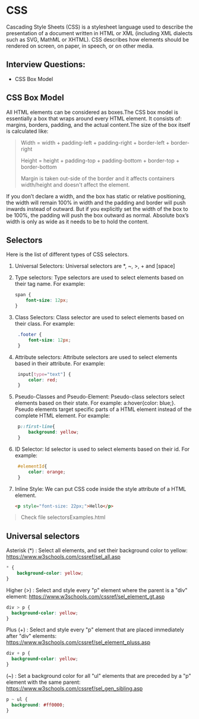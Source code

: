 # CSS
Cascading Style Sheets (CSS) is a stylesheet language used to describe the presentation of a document written in HTML or XML (including XML dialects such as SVG, MathML or XHTML). CSS describes how elements should be rendered on screen, on paper, in speech, or on other media.

## Interview Questions:
* CSS Box Model

## CSS Box Model
All HTML elements can be considered as boxes.The CSS box model is essentially a box that wraps around every HTML element. It consists of: margins, borders, padding, and the actual content.The size of the box itself is calculated like:

> Width = width + padding-left + padding-right + border-left + border-right
> 
> Height = height + padding-top + padding-bottom + border-top + border-bottom
> 
>Margin is taken out-side of the border and it affects containers width/height and doesn't affect the element.

If you don’t declare a width, and the box has static or relative positioning, the width will remain 100% in width and the padding and border will push inwards instead of outward. But if you explicitly set the width of the box to be 100%, the padding will push the box outward as normal.
Absolute box’s width is only as wide as it needs to be to hold the content.

## Selectors
Here is the list of different types of CSS selectors.

1. Universal Selectors: Universal selectors are *, ~, >, + and [space]
2. Type selectors: Type selectors are used to select elements based on their tag name. For example:

    ```css
    span { 
        font-size: 12px;
    }
    ```
3. Class Selectors: Class selector are used to select elements based on their class. For example:
    
   ```css
    .footer { 
        font-size: 12px;
    }
    ```
4. Attribute selectors: Attribute selectors are used to select elements based in their attribute. For example:
    
   ```css
    input[type="text"] {
        color: red;
    }
    ```
5. Pseudo-Classes and Pseudo-Element: Pseudo-class selectors select elements based on their state. For example: a:hover{color: blue;}. Pseudo elements target specific parts of a HTML element instead of the complete HTML element. For example:
    
   ```css
    p::first-line{
        background: yellow;
    }
    ```
6. ID Selector: Id selector is used to select elements based on their id. For example:
    
   ```css
    #elementId{
        color: orange;
    }
    ```
7. Inline Style: We can put CSS code inside the style attribute of a HTML element.

    ```html
    <p style="font-size: 22px;">Hello</p>
    ```

> Check file selectorsExamples.html

## Universal selectors
Asterisk (*) : Select all elements, and set their background color to yellow: https://www.w3schools.com/cssref/sel_all.asp
```css
* {
    background-color: yellow;
}
```

Higher (>) : Select and style every "p" element where the parent is a "div" element: https://www.w3schools.com/cssref/sel_element_gt.asp
```css
div > p {
  background-color: yellow;
}
```

Plus (+) : Select and style every "p" element that are placed immediately after "div" elements: https://www.w3schools.com/cssref/sel_element_pluss.asp
```css
div + p {
  background-color: yellow;
}
```

(~) : Set a background color for all "ul" elements that are preceded by a "p" element with the same parent: https://www.w3schools.com/cssref/sel_gen_sibling.asp
```css
p ~ ul {
  background: #ff0000;
}
```
